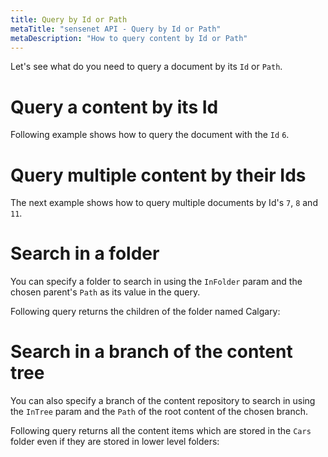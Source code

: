 ```yaml
---
title: Query by Id or Path
metaTitle: "sensenet API - Query by Id or Path"
metaDescription: "How to query content by Id or Path"
---
```


Let's see what do you need to query a document by its `Id` or `Path`.

# Query a content by its Id

Following example shows how to query the document with the `Id` `6`.

<tab category="querying" article="query-by-id-path" example="byId" />

# Query multiple content by their Ids

The next example shows how to query multiple documents by Id's `7`, `8` and `11`.

<tab category="querying" article="query-by-id-path" example="byMultipleIds" />

# Search in a folder

You can specify a folder to search in using the `InFolder` param and the chosen parent's `Path` as its value in the query.

Following query returns the children of the folder named Calgary:

<tab category="querying" article="query-by-id-path" example="inFolder" />

# Search in a branch of the content tree

You can also specify a branch of the content repository to search in using the `InTree` param and the `Path` of the root content of the chosen branch.

Following query returns all the content items which are stored in the `Cars` folder even if they are stored in lower level folders:

<tab category="querying" article="query-by-id-path" example="inTree" />
